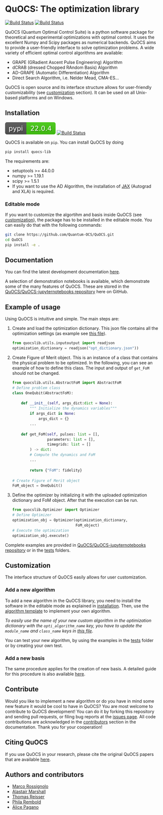 # QuOCS: The optimization library

[![Build Status](https://github.com/Quantum-OCS/QuOCS/actions/workflows/unit_testing_linux.yml/badge.svg)](https://github.com/Quantum-OCS/QuOCS/actions)
[![Build Status](https://github.com/Quantum-OCS/QuOCS/actions/workflows/unit_testing_windows.yml/badge.svg)](https://github.com/Quantum-OCS/QuOCS/actions)

QuOCS (Quantum Optimal Control Suite) is a python software package for theoretical and experimental optimizations with optimal control.
It uses the excellent Numpy and Scipy packages as numerical backends.
QuOCS aims to provide a user-friendly interface to solve optimization problems. A wide variety of efficient optimal control algorithms are available:
* GRAPE (GRadient Ascent Pulse Engineering) Algorithm
* dCRAB (dressed Chopped RAndom Basis) Algorithm
* AD-GRAPE (Automatic Differentiation) Algorithm
* Direct Search Algorithm, i.e. Nelder Mead, CMA-ES...


QuOCS is open source and its interface structure allows for user-friendly customizability (see [customization](#customization) section). It can be used on all Unix-based platforms and on Windows.

## Installation

[![Pip Package](pypi_badge.svg)](https://pypi.org/project/quocs-lib/)
[![Build Status](https://github.com/Quantum-OCS/QuOCS/actions/workflows/python_publish_PyPI.yml/badge.svg)](https://github.com/Quantum-OCS/QuOCS/actions)

QuOCS is available on `pip`. You can install QuOCS by doing

```bash
pip install quocs-lib
```

The requirements are:
* setuptools >= 44.0.0
* numpy >= 1.19.1
* scipy >= 1.5.1
* If you want to use the AD Algorithm, the installation of [JAX](https://github.com/google/jax) (Autograd and XLA) is required.

### Editable mode
If you want to customize the algortihm and basis inside QuOCS (see [customization](#customization)), the package has to be installed in the editable mode. You can easily do that with the following commands:

```bash
git clone https://github.com/Quantum-OCS/QuOCS.git
cd QuOCS
pip install -e .
```

## Documentation

You can find the latest development documentation [here](https://quantum-ocs.github.io/QuOCS).

A selection of demonstration notebooks is available, which demonstrate some of the many features of QuOCS. These are stored in the [QuOCS/QuOCS-jupyternotebooks repository](https://github.com/Quantum-OCS/QuOCS-jupyternotebooks) here on GitHub.


## Example of usage

Using QuOCS is intuitive and simple. The main steps are:

1. Create and load the optimization dictionary. This json file contains all the optimization settings (as example see [this file](https://github.com/Quantum-OCS/QuOCS/blob/main/tests/dCRAB_Fourier_NM_OneQubit.json)).
    ```python
    from quocslib.utils.inputoutput import readjson
    optimization_dictionary = readjson("opt_dictionary.json"))
    ```
2. Create Figure of Merit object. This is an instance of a class that contains the physical problem to be optimized. In the following, you can see an example of how to define this class. The input and output of `get_FoM` should not be changed.

    ```python
    from quocslib.utils.AbstractFoM import AbstractFoM
    # Define problem class
    class OneQubit(AbstractFoM):

        def __init__(self, args_dict:dict = None):
            """ Initialize the dynamics variables"""
            if args_dict is None:
                args_dict = {}
            ...

        def get_FoM(self, pulses: list = [],
                    parameters: list = [],
                    timegrids: list = []
            ) -> dict:
            # Compute the dynamics and FoM
            ...

            return {"FoM": fidelity}

    # Create Figure of Merit object
    FoM_object = OneQubit()
    ```
3. Define the optimizer by initializing it with the uploaded optimization dictionary and FoM object. After that the execution can be run.
    ```python
    from quocslib.Optimizer import Optimizer
    # Define Optimizer
    optimization_obj = Optimizer(optimization_dictionary,
                                 FoM_object)
    # Execute the optimization
    optimization_obj.execute()
    ```

Complete examples are provided in [QuOCS/QuOCS-jupyternotebooks repository](https://github.com/Quantum-OCS/QuOCS-jupyternotebooks) or in the [tests](https://github.com/Quantum-OCS/QuOCS/tree/main/tests) folders.

## Customization
The interface structure of QuOCS easily allows for user customization. 

### Add a new algorithm
To add a new algorithm in the QuOCS library, you need to install the software in the editable mode as explained in [installation](#editable-mode).
Then, use the [algorithm template](https://github.com/Quantum-OCS/QuOCS/blob/main/src/quocslib/optimizationalgorithms/AlgorithmTemplate.py) to implement your own algorithm.

*To easily use the name of your new custom algorithm in the optimization dictionary with the `opti_algorithm_name` key, you have to update the `module_name` and `class_name` keys in [this file](https://github.com/Quantum-OCS/QuOCS/blob/main/src/quocslib/utils/map_dictionary.json)*.

You can test your new algorithm, by using the examples in the [tests](https://github.com/Quantum-OCS/QuOCS/tree/main/tests) folder or by creating your own test. 

### Add a new basis
The same procedure applies for the creation of new basis.
A detailed guide for this procedure is also available [here](https://github.com/Quantum-OCS/QuOCS/wiki/Create-new-basis).


## Contribute

Would you like to implement a new algorithm or do you have in mind some new feature it would be cool to have in QuOCS?
You are most welcome to contribute to QuOCS development! You can do it by forking this repository and sending pull requests, or filing bug reports at the [issues page](https://github.com/Quantum-OCS/QuOCS/issues).
All code contributions are acknowledged in the [contributors]() section in the documentation. Thank you for your cooperation!

## Citing QuOCS
If you use QuOCS in your research, please cite the original QuOCS papers that are available [here]().

## Authors and contributors
* [Marco Rossignolo](https://github.com/marcorossignolo)
* [Alastair Marshall](https://github.com/alastair-marshall)
* [Thomas Reisser](https://github.com/ThomasReisser90)
* [Phila Rembold](https://github.com/phila-rembold)
* [Alice Pagano](https://github.com/AlicePagano)
